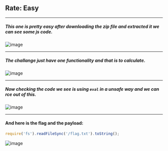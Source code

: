 ## Rate: Easy
***
##### This one is pretty easy after downloading the zip file and extracted it we can see some js code.
![image](https://github.com/Fire-Null/Write-Ups/assets/131773602/2381423f-6e2a-4ee5-bf5f-9dd4f468a346)
***
##### The challange just have one functionality and that is to calculate.
![image](https://github.com/Fire-Null/Write-Ups/assets/131773602/a7ade630-cb1b-42f2-8ee9-06519d1adc20)
***
##### Now checking the code we see is using `eval` in a unsafe way and we can rce out of this.
![image](https://github.com/Fire-Null/Write-Ups/assets/131773602/34f86ad8-a4ff-4eca-af35-e1b09b0b181d)
***
#### And here is the flag and the payload:
```javascript
require('fs').readFileSync('/flag.txt').toString();
```
![image](https://github.com/Fire-Null/Write-Ups/assets/131773602/587e09cf-a347-485a-b1d5-026ff5393f4c)
